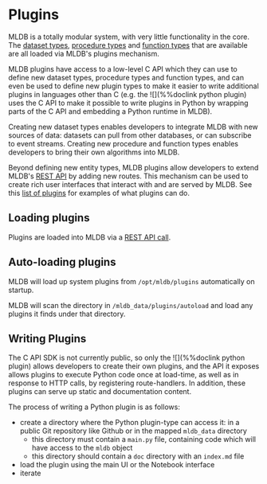# Plugins

MLDB is a totally modular system, with very little functionality in the core. The [dataset types](../datasets/DatasetConfig.md), [procedure types](../procedures/ProcedureConfig.md) and [function types](../functions/FunctionConfig.md) that are available are all loaded via MLDB's plugins mechanism.

MLDB plugins have access to a low-level C API which they can use to define new dataset types, procedure types and function types, and can even be used to define new plugin types to make it easier to write additional plugins in languages other than C (e.g. the ![](%%doclink python plugin) uses the C API to make it possible to write plugins in Python by wrapping parts of the C API and embedding a Python runtime in MLDB).

Creating new dataset types enables developers to integrate MLDB with new sources of data: datasets can pull from other databases, or can subscribe to event streams. Creating new procedure and function types enables developers to bring their own algorithms into MLDB.

Beyond defining new entity types, MLDB plugins allow developers to extend MLDB's [REST API](../WorkingWithRest.md) by adding new routes. This mechanism can be used to create rich user interfaces that interact with and are served by MLDB. See this [list of plugins](ExamplePlugins.md) for examples of what plugins can do.

## Loading plugins

Plugins are loaded into MLDB via a [REST API call](PluginConfig.md).

## Auto-loading plugins

MLDB will load up system plugins from `/opt/mldb/plugins` automatically on startup.

MLDB will scan the directory in `/mldb_data/plugins/autoload` and load any plugins it
finds under that directory.

## Writing Plugins

The C API SDK is not currently public, so only the ![](%%doclink python plugin) allows developers to create their own plugins, and the API it exposes allows plugins to execute Python code once at load-time, as well as in response to HTTP calls, by registering route-handlers. In addition, these plugins can serve up static and documentation content.

The process of writing a Python plugin is as follows:

* create a directory where the Python plugin-type can access it: in a public Git repository like Github or in the mapped `mldb_data` directory
    * this directory must contain a `main.py` file, containing code which will have access to the `mldb` object
    * this directory should contain a `doc` directory with an `index.md` file
* load the plugin using the main UI or the Notebook interface
* iterate
